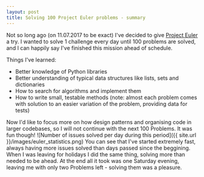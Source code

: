 ```yaml
---
layout: post
title: Solving 100 Project Euler problems - summary
---
```


Not so long ago (on 11.07.2017 to be exact) I've decided to give [Project Euler](https://projecteuler.net/) a try. I wanted to solve 1 challenge every day until 100 problems are solved, and I can happily say I've finished this mission ahead of schedule.

Things I've learned:

* Better knowledge of Python libraries
* Better understanding of typical data structures like lists, sets and dictionaries
* How to search for algorithms and implement them
* How to write small, testable methods (note: almost each problem comes with solution to an easier variation of the problem, providing data for tests)

Now I'd like to focus more on how design patterns and organising code in larger codebases, so I will not continue with the next 100 Problems. It was fun though!
![Number of issues solved per day during this period]({{ site.url }}/images/euler_statistics.png)
You can see that I've started extremely fast, always having more issues solved than days passed since the beggining. When I was leaving for holidays I did the same thing, solving more than needed to be ahead. At the end all it took was one Saturday evening, leaving me with only two Problems left - solving them was a pleasure.